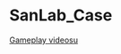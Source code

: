 # SanLab_Case

[Gameplay videosu](https://drive.google.com/drive/folders/10VCcHIWxLK8GWX9lZ5PlQTu0uI6T1VsW?usp=share_link)
